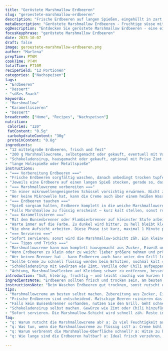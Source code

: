 ```yaml
---
title: "Geröstete Marshmallow Erdbeeren"
slug: "geroestete-marshmallow-erdbeeren"
description: "Frische Erdbeeren auf langen Spießen, eingehüllt in zart geschmolzene und leicht karamellisierte Marshmallowcreme – eine Kombination aus süßer Stickigkeit und fruchtiger Frische. Statt Marshmallow Fluff benutze ich oft hausgemachte Marshmallowcreme mit Vanilleschote, bringt mehr Charakter. Beim Anzünden lieber mit dem Bunsenbrenner arbeiten, leicht schwenken, bis die Oberfläche goldbraun sprudelt. Achtung vor zu viel Hitze, das verbrennt schnell und wird hart. Ein Hauch von Chili im Schokoladensirup macht’s spannend. Schnell servieren, sonst zieht die Süße zu stark in die Beeren ein. Klassiker wurde hier mit Zimt ersetzt – überraschend gut."
metaDescription: "Geröstete Marshmallow Erdbeeren - Fruchtige süsse mit rauchigem Aroma. Ihre nächste Sommerparty wird unvergesslich."
ogDescription: "Entdecken Sie geröstete Marshmallow Erdbeeren - eine einzigartige Kombination aus Süße und Frucht."
focusKeyphrase: "geröstete Marshmallow Erdbeeren"
date: 2025-10-07
draft: false
image: geroestete-marshmallow-erdbeeren.png
author: "Marlena"
prepTime: PT6M
cookTime: PT4M
totalTime: PT10M
recipeYield: "12 Portionen"
categories: ["Nachspeisen"]
tags:
- "Erdbeeren"
- "Dessert"
- "süßes Snack"
keywords:
- "Marshmallow"
- "Karamellisieren"
- "Dessert"
breadcrumb: ["Home", "Recipes", "Nachspeisen"]
nutrition: 
 calories: "120"
 fatContent: "0.5g"
 carbohydrateContent: "30g"
 proteinContent: "0.8g"
ingredients:
- "12 mittelgroße Erdbeeren, frisch und fest"
- "200 g Marshmallowcreme, selbstgemacht oder gekauft, eventuell mit Vanilleextrakt"
- "Schokoladensirup, hausgemacht oder gekauft, optional mit Prise Zimt und Chili"
- "lange Holzspieße oder Metallspieße"
instructions:
- "=== Vorbereitung Erdbeeren ==="
- "Frische Erdbeeren sorgfältig waschen, danach unbedingt trocken tupfen oder leicht an der Luft trocknen lassen bis keine Feuchtigkeit mehr sichtbar ist. Feuchte Beeren lassen die Marshmallowcreme abrutschen, besser nicht riskieren."
- "Jeweils eine Erdbeere auf einen langen Spieß stecken, gerade so, dass sie sicher hält und nicht wackelt bei der Arbeit."
- "=== Marshmallowcreme vorbereiten ==="
- "In einer mikrowellengeeigneten Schüssel vorsichtig erwärmen. Nicht zu lange, maximal 20 Sekunden bei niedriger Leistung; die Masse sollte weich und streichfähig werden, aber nicht flüssig. Zwischenzeitlich mit einem stabilen Löffel oder Spatel kräftig auflockern, damit keine Klumpen entstehen."
- "Wer keine Mikrowelle hat, kann die Creme auch über einem heißen Wasserbad unter Rühren erwärmen – Geduld!"
- "=== Erdbeeren tauchen ==="
- "Spieß sorgsam halten, Erdbeere komplett in die weiche Marshmallowcreme eintauchen. Langsam drehen, damit eine gleichmäßige Schicht entsteht. Sollte zu viel Creme hängen bleiben, spachtle mit einem Löffel vorsichtig nach."
- "Falls Marshmallow zu flüssig erscheint – kurz kalt stellen, sonst rutscht sie ab."
- "=== Karamellisieren ==="
- "Mit dem Bunsenbrenner oder Flambierbrenner auf kleinster Stufe arbeiten. Flamme nie zu lange auf eine Stelle halten. Bewegung ist wichtig – langsam drehen und Schwenken bis die Oberfläche Blasen wirft, leicht karamellisiert, goldbraun wird. Riecht süßlich, die Farbe verändert sich spürbar."
- "Warte immer auf die Farbe. Zu dunkel wird bitter, zu hell bleibt klebrig, nicht richtig gebräunt."
- "Nie ohne Aufsicht arbeiten. Diese Phase ist kurz, maximal 1 Minute pro Spieß. Am Anfang vorsichtig üben."
- "=== Servieren ==="
- "Sofort servieren; sonst wird die Marshmallow-Schicht zäh. Ein kleiner Spritzer von Schokoladensirup auf die Platte oder direkt auf die Erdbeeren, gerne mit einer Prise Zimt oder Chili darin – gibt Spannung zum Süßen."
- "=== Tipps und Tricks ==="
- "Marshmallowcreme kann man komplett hausgemacht aus Zucker, Eiweiß und Gelatine machen. Geschmacklicher Unterschied enorm."
- "Wenn Erdbeeren zu klein oder zu weich: lieber größere nehmen und prüfen; matschige Beeren sind keine Option, verderben das Ergebnis."
- "Wer keinen Brenner hat – kann Erdbeeren auch kurz unter den Grill legen, allerdings Beobachtungspflicht. Marshmallow nicht antrocknen lassen."
- "Sollte Creme zu schnell flüssig werden beim Erhitzen, nochmal kalt stellen, dann etwas festiger."
- "Schokoladensirup mit Gewürzen wie Zimt, Vanille oder Chili aufpeppen, macht den Unterschied."
- "Achtung, Marshmallowflecken auf Kleidung schwer zu entfernen, besser Schürze anziehen."
introduction: "Süß, klebrig, fruchtig – und leicht rauchig vom kurzen Flambieren. Erdbeeren mit Marshmallow sind keine typische Kombination, aber gerade das ungewohnte Ergebnis ist interessant. Ich habe oft experimentiert, angefangen mit normalen Marshmallow Fluff, dann selbstgemachte Creme ausprobiert, Vanille, Zimt und sogar Chili – jeder Schritt bringt Geschichte. Man muss die Konsistenz und Farbe der Marshmallowcreme fühlen, nicht nur Minuten zählen; zu lange karamellisiert hart und wird bitter, zu kurz bleibt klebrig, zerläuft schnell. Am wichtigsten sind die Erdbeeren: mustergültig saftig und noch fest, außer die Süße zieht zu schnell weg oder Creme rutscht. Der Bunsenbrenner ist keine Spielerei – ein wichtiges Werkzeug für die karamellisierte Oberfläche. Ohne geht’s, aber Geschmack und Optik leiden. Perfekt als Snack, überraschend anders. Ich serviere gerne mit einem kleinen Aufstrich aus dunklem Schokoladensirup, mit Prise Zimt und Chili, das wirkt lecker."
ingredientsNote: "Erdbeeren sollten frisch und trocken sein, am besten mittelgroß, damit sie gut am Spieß halten. Frische hat oberste Priorität, da matschige Beeren die Cremeschicht zerstören. Marshmallowcreme selbst herzustellen lohnt sich – mit Zucker, Eiweiß, Vanille, und Gelatine bekommt man intensiveren Geschmack und bessere Textur als fertiger Fluff. Vanilleextrakt in der Creme bringt Tiefe, auch Zimt passt gut. Als Ersatz für Marshmallowcreme kann man fluffige Frischkäsecreme mit Puderzucker versuchen, ergibt süßliche Note, aber nicht karamellisierbar. Holzspieße vorher in Wasser legen, verhindern Brennen; Metallspieße sind stabiler aber heißer in der Hand. Schokoladensirup gibt Würze, durch Zugabe von Chili oder Zimt wird’s spannend. Safety beim Flambieren beachten – gut belüftete Umgebung, kein Windzug, keine brennbaren Stoffe. Wer keinen Bunsenbrenner hat, kann Ofengrill nutzen, aber kein kontrolliertes Ergebnis. Marshmallow unbedingt langsam erwärmen; zu heiß macht es zäh und klebt nur."
instructionsNote: "Beim Waschen Erdbeeren gut trocknen, sonst rutscht der Marshmallow ab. Die Cremeschicht darf nicht zu dünn sein, sonst fehlt die typische Karamellkruste. Beim Erwärmen des Marshmallows Fallen Acht geben – zu heiß und er wird hart oder zu flüssig. Ein leicht klebriger, aber stabiler Zustand ist entscheidend. Beim Tauchen geduldig drehen, nicht hastig arbeiten, damit nichts abfällt. Sicherheit beim Flambieren wichtig: leichte Flamme, nicht zu lange an einer Stelle, gleichmäßiges Drehen. Tipp: Brenner vorheizen und gut kontrollieren, plötzlich kann die Hitze wechseln. Geröstet sieht der Marshmallow blassgolden mit winzigen Bläschen weißlich aus. Dunkelbraun mahnen überkohlte Stellen, die bitter werden. Beim Servieren warm anbieten, dann schmeckt Marshmallow am besten, zieht sonst Feuchtigkeit der Erdbeere und wird zu zäh. Restliche Erdbeeren in sauberem Behälter kalt lagern, aber nicht zu lange. Schwierigkeit ist der Umgang mit Temperatur und Timing – Sensibilität für Farbe und Konsistenz bringen Routine. Sicherstellen, dass Hände hitzebeständig bleiben, Kaminhandschuhe nicht schaden."
tips:
- "Marshmallowcreme am besten selbst machen. Zubereitung aus Zucker, Eiweiß, Gelatine ergibt intensiveren Geschmack. Achten auf Konsistenz. Sollte streichfähig sein, aber nicht flüssig."
- "Frische Erdbeeren sind entscheidend. Matschige Beeren ruinieren das Rezept. Prüfen, ob sie fest sind. Größere Erdbeeren halten besser am Spieß und schmecken saftiger."
- "Falls kein Bunsenbrenner vorhanden, nutzen Sie den Grill. Geht schneller aber auch riskanter. Achten Sie auf konstante Kontrolle, um Verbrennungen zu vermeiden."
- "Schokoladensirup selbst machen. Gewürze wie Zimt oder Chili hinzufügen für mehr Geschmack. Achtung, mit Chili sparsam umgehen – es kann schnell zu scharf werden."
- "Sofort servieren. Die Marshmallow-Schicht wird schnell zäh. Reste in einem sauberen Behälter kühl lagern aber nicht zu lange, sonst wird die Textur leidglich."
faq:
- "q: Warum rutscht die Marshmallowcreme ab? a: Zu viel Feuchtigkeit auf Erdbeeren. Diese müssen gründlich abgetrocknet werden, bevor Sie eintauchen."
- "q: Was tun, wenn die Marshmallowcreme zu flüssig ist? a: Creme kühl stellen bis sie fester wird. Alternativ kurz aufschlagen, um Luft hinein zu bringen."
- "q: Warum verbrennt die Marshmallow-Oberfläche schnell? a: Hitze zu hoch oder längere Zeit auf einer Stelle. Immer in Bewegung bleiben und eine gleichmäßige Röstung anstreben."
- "q: Wie lange sind die Erdbeeren haltbar? a: Ideal frisch verzehren. In einem Behälter im Kühlschrank 1-2 Tage lagern, aber nicht länger. Marshmallow wird zäh."

---
```

